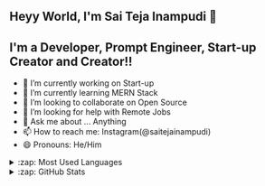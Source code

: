 ## Heyy World, I'm Sai Teja Inampudi 👋

## I'm a Developer, Prompt Engineer, Start-up Creator and Creator!!


- 🔭 I’m currently working on Start-up
- 🌱 I’m currently learning MERN Stack
- 👯 I’m looking to collaborate on Open Source
- 🤔 I’m looking for help with Remote Jobs
- 💬 Ask me about ... Anything
- 📫 How to reach me: Instagram(@saitejainampudi)
- 😄 Pronouns: He/Him

<details>
  <summary>:zap: Most Used Languages</summary>

<img align="left" alt="Teja's GitHub Top Languages" src="https://github-readme-stats.vercel.app/api/top-langs/?username=saitejainampudi" />

</details>

<details>
  <summary>:zap: GitHub Stats</summary>

  <img align="left" alt="Teja's GitHub Stats" src="https://github-readme-stats.vercel.app/api?username=saitejainampudi&show_icons=true&hide_border=true" />

</details>

[linkedin]: https://linkedin.com/in/saitejainampudi
[instagram]: https://www.instagram.com/saitejainampudi/
[youtube]: https://www.youtube.com/@saitejainampudi4272


